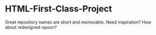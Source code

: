 # HTML-First-Class-Project
Great repository names are short and memorable. Need inspiration? How about redesigned-spoon?
